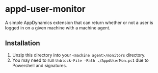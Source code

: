 # appd-user-monitor

A simple AppDynamics extension that can return whether or not a user is logged in on a given machine with a machine agent.

## Installation

1. Unzip this directory into your `<machine agent>/monitors` directory.
2. You may need to run `Unblock-File -Path ./AppdUserMon.ps1` due to Powershell and signatures.